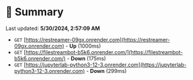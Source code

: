 # 📖 Summary
Last updated: **5/30/2024, 2:57:09 AM**

- `GET` [https://restreamer-09gx.onrender.com](https://restreamer-09gx.onrender.com) - **Up** (1000ms)
- `GET` [https://filestreambot-b5k6.onrender.com/](https://filestreambot-b5k6.onrender.com/) - **Down** (175ms)
- `GET` [https://jupyterlab-python3-12-3.onrender.com](https://jupyterlab-python3-12-3.onrender.com) - **Down** (299ms)
